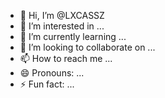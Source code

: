 - 👋 Hi, I’m @LXCASSZ
- 👀 I’m interested in ...
- 🌱 I’m currently learning ...
- 💞️ I’m looking to collaborate on ...
- 📫 How to reach me ...
- 😄 Pronouns: ...
- ⚡ Fun fact: ...

<!---
LXCASSZ/LXCASSZ is a ✨ special ✨ repository because its `README.md` (this file) appears on your GitHub profile.
You can click the Preview link to take a look at your changes.
--->
